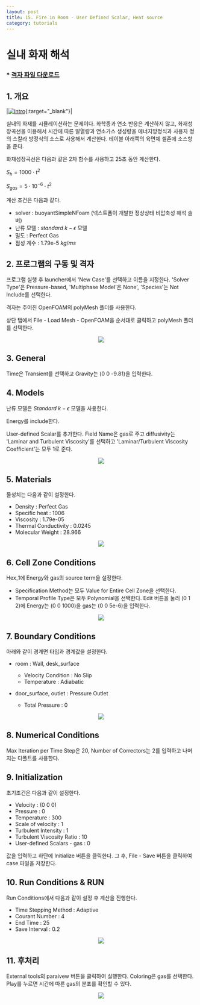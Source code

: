 ```yaml
---
layout: post
title: 15. Fire in Room - User Defined Scalar, Heat source
category: tutorials
---
```


# 실내 화재 해석 

### * [격자 파일 다운로드](https://drive.google.com/file/d/1ySpMPSdtioU4DSJrWAKJEsCT0wihKo44/view?usp=sharing)

## 1. 개요 

|[![intro](https://github.com/nextfoam/baram-pages/raw/main/screenshots/fireInRoom/intro.png)](https://github.com/nextfoam/baram-pages/raw/main/screenshots/fireInRoom/intro.png){:target="_blank"}|

실내의 화재를 시뮬레이션하는 문제이다. 화학종과 연소 반응은 계산하지 않고, 화재성장곡선을 이용해서 시간에 따른 발열량과 연소가스 생성량을 에너지방정식과 사용자 정의 스칼라 방정식의 소스로 사용해서 계산한다. 테이블 아래쪽의 육면체 셀존에 소스항을 준다.

화재성장곡선은 다음과 같은 2차 함수를 사용하고 25초 동안 계산한다. 

$S_h = 1000 \cdot t^2$

$S_{gas} = 5 \cdot 10^{-6} \cdot t^2$

계산 조건은 다음과 같다. 

+ solver : buoyantSimpleNFoam (넥스트폼이 개발한 정상상태 비압축성 해석 솔버)
+ 난류 모델 : $standard$ $k-\epsilon$ 모델
+ 밀도 : Perfect Gas
+ 점성 계수 : 1.79e-5 $kg/ms$

## 2. 프로그램의 구동 및 격자

프로그램 실행 후 launcher에서 'New Case'를 선택하고 이름을 지정한다. 'Solver Type'은 Pressure-based, 'Multiphase Model'은 None', 'Species'는 Not Include를 선택한다.

격자는 주어진 OpenFOAM의 polyMesh 폴더를 사용한다.

상단 탭에서 File - Load Mesh - OpenFOAM을 순서대로 클릭하고 polyMesh 폴더를 선택한다.

<p style="text-align: center">
    <img src="https://github.com/nextfoam/baram-pages/raw/main/screenshots/fireInRoom/mesh.png"><br>
</p>

## 3. General

Time은 Transient를 선택하고 Gravity는 (0 0 -9.81)을 입력한다.


## 4. Models

난류 모델은 $Standard$ $k-\epsilon$ 모델을 사용한다.

Energy를 include한다.

User-defined Scalar를 추가한다. Field Name은 gas로 주고 diffusivity는 'Laminar and Turbulent Viscosity'를 선택하고 'Laminar/Turbulent Viscosity Coefficient'는 모두 1로 준다.

<p style="text-align: center">
    <img src="https://github.com/nextfoam/baram-pages/raw/main/screenshots/fireInRoom/uds.png"><br>
</p>

## 5. Materials

물성치는 다음과 같이 설정한다.

+ Density : Perfect Gas
+ Specific heat : 1006
+ Viscosity : 1.79e-05
+ Thermal Conductivity : 0.0245
+ Molecular Weight : 28.966

<p style="text-align: center">
    <img src="https://github.com/nextfoam/baram-pages/raw/main/screenshots/train/mat.png"><br>
</p>

## 6. Cell Zone Conditions

Hex_1에 Energy와 gas의 source term을 설정한다. 

+ Specification Method는 모두 Value for Entire Cell Zone을 선택한다.
+ Temporal Profile Type은 모두 Polynomial을 선택한다. Edit 버튼을 눌러 (0 1 2)에 Energy는 (0 0 1000)을 gas는 (0 0 5e-6)을 입력한다.

<p style="text-align: center">
    <img src="https://github.com/nextfoam/baram-pages/raw/main/screenshots/fireInRoom/cellZone.png"><br>
</p>

## 7. Boundary Conditions

아래와 같이 경계면 타입과 경계값을 설정한다.

+ room : Wall, desk_surface
    + Velocity Condition : No Slip
    + Temperature : Adiabatic

+ door_surface, outlet : Pressure Outlet
    + Total Pressure  : 0

<p style="text-align: center">
    <img src="https://github.com/nextfoam/baram-pages/raw/main/screenshots/train/outletbc.png">
</p>

## 8. Numerical Conditions

Max Iteration per Time Step은 20, Number of Correctors는 2를 입력하고 나머지는 디폴트를 사용한다.


## 9. Initialization

초기조건은 다음과 같이 설정한다.

+ Velocity : (0 0 0)
+ Pressure : 0
+ Temperature : 300
+ Scale of velocity : 1  
+ Turbulent Intensity : 1
+ Turbulent Viscosity Ratio : 10
+ User-defined Scalars - gas : 0

값을 입력하고 하단에 Initialize 버튼을 클릭한다. 그 후, File - Save 버튼을 클릭하여 case 파일을 저장한다.

## 10. Run Conditions & RUN

Run Conditions에서 다음과 같이 설정 후 계산을 진행한다.

+ Time Stepping Method : Adaptive
+ Courant Number : 4
+ End Time : 25
+ Save Interval : 0.2

<p style="text-align: center">
    <img src="https://github.com/nextfoam/baram-pages/raw/main/screenshots/fireInRoom/run.png"><br>
</p>


## 11. 후처리

External tools의 paraivew 버튼을 클릭하여 실행한다. Coloring은 gas를 선택한다. Play를 누르면 시간에 따른 gas의 분포를 확인할 수 있다.

<p style="text-align: center">
    <img src="https://github.com/nextfoam/baram-pages/raw/main/screenshots/fireInRoom/contour.png"><br>
</p>

